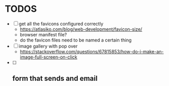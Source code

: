 # TODOS
- [ ] get all the favicons configured correctly
  - https://atlasiko.com/blog/web-development/favicon-size/
  - browser manifest file?
  - do the favicon files need to be named a certain thing
- [ ] image gallery with pop over
  - https://stackoverflow.com/questions/67815853/how-do-i-make-an-image-full-screen-on-click
- [ ] form that sends and email
  - 
